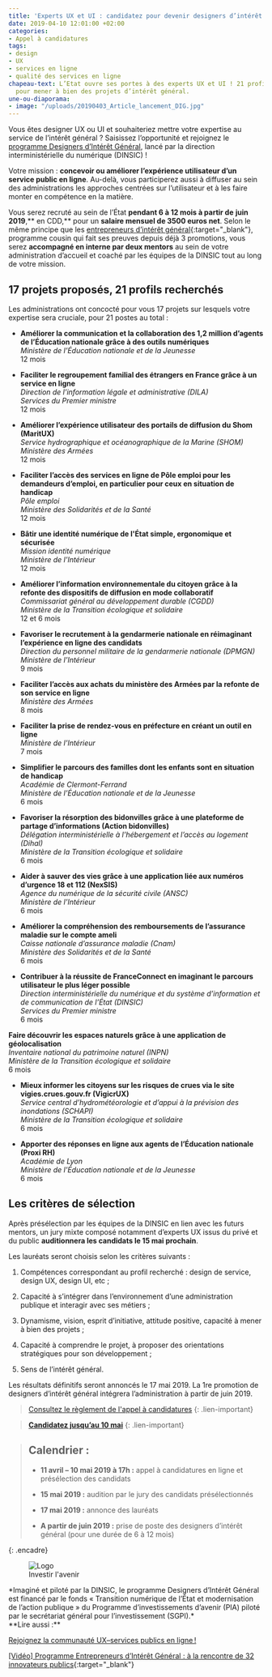 ```yaml
---
title: 'Experts UX et UI : candidatez pour devenir designers d’intérêt général !'
date: 2019-04-10 12:01:00 +02:00
categories:
- Appel à candidatures
tags:
- design
- UX
- services en ligne
- qualité des services en ligne
chapeau-text: L’Etat ouvre ses portes à des experts UX et UI ! 21 profils sont recherchés
  pour mener à bien des projets d’intérêt général.
une-ou-diaporama:
- image: "/uploads/20190403_Article_lancement_DIG.jpg"
---
```


Vous êtes designer UX ou UI et souhaiteriez mettre votre expertise au service de l’intérêt général ? Saisissez l’opportunité et rejoignez le [programme Designers d’Intérêt Général](https://www.numerique.gouv.fr/actualites/lancement-designers-interet-general-administrations-proposez-vos-projets-ux-design/), lancé par la direction interministérielle du numérique (DINSIC) !

Votre mission : **concevoir ou améliorer l’expérience utilisateur d’un service public en ligne**. Au-delà, vous participerez aussi à diffuser au sein des administrations les approches centrées sur l’utilisateur et à les faire monter en compétence en la matière.

Vous serez recruté au sein de l’État **pendant 6 à 12 mois à partir de** **juin 2019**,** en CDD,** pour un **salaire mensuel de 3500 euros net**. Selon le même principe que les [entrepreneurs d’intérêt général](https://entrepreneur-interet-general.etalab.gouv.fr/ "entrepreneurs d’intérêt général"){:target="_blank"}, programme cousin qui fait ses preuves depuis déjà 3 promotions, vous serez **accompagné en interne par deux mentors** au sein de votre administration d’accueil et coaché par les équipes de la DINSIC tout au long de votre mission.

## 17 projets proposés, 21 profils recherchés

Les administrations ont concocté pour vous 17 projets sur lesquels votre expertise sera cruciale, pour 21 postes au total :

* **Améliorer la communication et la collaboration des 1,2 million d’agents de l’Éducation nationale grâce à des outils numériques**
<br>*Ministère de l’Éducation nationale et de la Jeunesse*
<br>12 mois

* **Faciliter le regroupement familial des étrangers en France grâce à un service en ligne**
<br>*Direction de l’information légale et administrative (DILA)*
<br>*Services du Premier ministre*
<br>12 mois

* **Améliorer l’expérience utilisateur des portails de diffusion du Shom (MaritUX)**
<br>*Service hydrographique et océanographique de la Marine (SHOM)*
<br>*Ministère des Armées*
<br>12 mois

* **Faciliter l’accès des services en ligne de Pôle emploi pour les demandeurs d’emploi, en particulier pour ceux en situation de handicap**
<br>*Pôle emploi*
<br>*Ministère des Solidarités et de la Santé*
<br>12 mois

* **Bâtir une identité numérique de l'État simple, ergonomique et sécurisée**
<br>*Mission identité numérique*
<br>*Ministère de l’Intérieur*
<br>12 mois

* **Améliorer l’information environnementale du citoyen grâce à la refonte des dispositifs de diffusion en mode collaboratif**
<br>*Commissariat général au développement durable (CGDD)*
<br>*Ministère de la Transition écologique et solidaire*
<br>12 et 6 mois

* **Favoriser le recrutement à la gendarmerie nationale en réimaginant l’expérience en ligne des candidats**
<br>*Direction du personnel militaire de la gendarmerie nationale (DPMGN)*
<br>*Ministère de l’Intérieur*
<br>9 mois

* **Faciliter l’accès aux achats du ministère des Armées par la refonte de son service en ligne**
<br>*Ministère des Armées*
<br>8 mois

* **Faciliter la prise de rendez-vous en préfecture en créant un outil en ligne**
<br>*Ministère de l’Intérieur*
<br>7 mois

* **Simplifier le parcours des familles dont les enfants sont en situation de handicap**
<br>*Académie de Clermont-Ferrand*
<br>*Ministère de l’Éducation nationale et de la Jeunesse*
<br>6 mois

* **Favoriser la résorption des bidonvilles grâce à une plateforme de partage d’informations (Action bidonvilles)**
<br>*Délégation interministérielle à l’hébergement et l’accès au logement (Dihal)*
<br>*Ministère de la Transition écologique et solidaire*
<br>6 mois

* **Aider à sauver des vies grâce à une application liée aux numéros d’urgence 18 et 112 (NexSIS)**
<br>*Agence du numérique de la sécurité civile (ANSC)*
<br>*Ministère de l’Intérieur*
<br>6 mois

* **Améliorer la compréhension des remboursements de l’assurance maladie sur le compte ameli**
<br>*Caisse nationale d’assurance maladie (Cnam)*
<br>*Ministère des Solidarités et de la Santé*
<br>6 mois

* **Contribuer à la réussite de FranceConnect en imaginant le parcours utilisateur le plus léger possible**
<br>*Direction interministérielle du numérique et du système d’information et de communication de l’État (DINSIC)*
<br>*Services du Premier ministre*
<br>6 mois

**Faire découvrir les espaces naturels grâce à une application de géolocalisation**
<br>*Inventaire national du patrimoine naturel (INPN)*
<br>*Ministère de la Transition écologique et solidaire*
<br>6 mois

* **Mieux informer les citoyens sur les risques de crues via le site vigies.crues.gouv.fr (VigicrUX)**
<br>*Service central d’hydrométéorologie et d’appui à la prévision des inondations (SCHAPI)*
<br>*Ministère de la Transition écologique et solidaire*
<br>6 mois

* **Apporter des réponses en ligne aux agents de l’Éducation nationale (Proxi RH)**
<br>*Académie de Lyon*
<br>*Ministère de l’Éducation nationale et de la Jeunesse*
<br>6 mois


## Les critères de sélection

Après présélection par les équipes de la DINSIC en lien avec les futurs mentors, un jury mixte composé notamment d’experts UX issus du privé et du public **auditionnera les candidats le 15 mai prochain**.

Les lauréats seront choisis selon les critères suivants :
1. Compétences correspondant au profil recherché : design de service, design UX, design UI, etc ;

2. Capacité à s’intégrer dans l’environnement d’une administration publique et interagir avec ses métiers ;

3. Dynamisme, vision, esprit d’initiative, attitude positive, capacité à mener à bien des projets ;

4. Capacité à comprendre le projet, à proposer des orientations stratégiques pour son développement ;

5. Sens de l’intérêt général.

Les résultats définitifs seront annoncés le 17 mai 2019. La 1re promotion de designers d’intérêt général intégrera l’administration à partir de juin 2019.

> [Consultez le règlement de l'appel à candidatures](/uploads/designers-interet-general_reglement-candidature.pdf)
{: .lien-important}

> [**Candidatez jusqu’au 10 mai**](https://www.demarches-simplifiees.fr/commencer/candidature_designer_interet_general)
{: .lien-important}

> ## Calendrier :
> 
> * **11 avril – 10 mai 2019 à 17h :** appel à candidatures en ligne et présélection des candidats
> 
> * **15 mai 2019 :** audition par le jury des candidats présélectionnés
> 
> * **17 mai 2019 :** annonce des lauréats
> 
> * **A partir de juin 2019 :** prise de poste des designers d’intérêt général (pour une durée de 6 à 12 mois)
> 
{: .encadre}

<figure class='image-right' style='width: 20%;' margin-bottom='10' margin-top='3' margin-left='10'><img src="/uploads/logo_investirlavenir_rvb.png" alt="Logo Investir l'avenir"/></figure>
*Imaginé et piloté par la DINSIC, le programme Designers d’Intérêt Général est financé par le fonds « Transition numérique de l’État et modernisation de l’action publique » du Programme d’investissements d’avenir (PIA) piloté par le secrétariat général pour l’investissement (SGPI).*


<br>
**Lire aussi :**

[Rejoignez la communauté UX–services publics en ligne !](https://www.numerique.gouv.fr/actualites/rejoignez-la-communaute-ux-services-publics-en-ligne/ "Rejoignez la communauté UX–services publics en ligne !")

[[Vidéo] Programme Entrepreneurs d’Intérêt Général : à la rencontre de 32 innovateurs publics](https://www.etalab.gouv.fr/videoprogramme-entrepreneurs-dinteret-general-a-la-rencontre-de-32-innovateurs-publics "Vidéo - Programme Entrepreneurs d’Intérêt Général : à la rencontre de 32 innovateurs publics - Nouvelle fenêtre"){:target="_blank"}